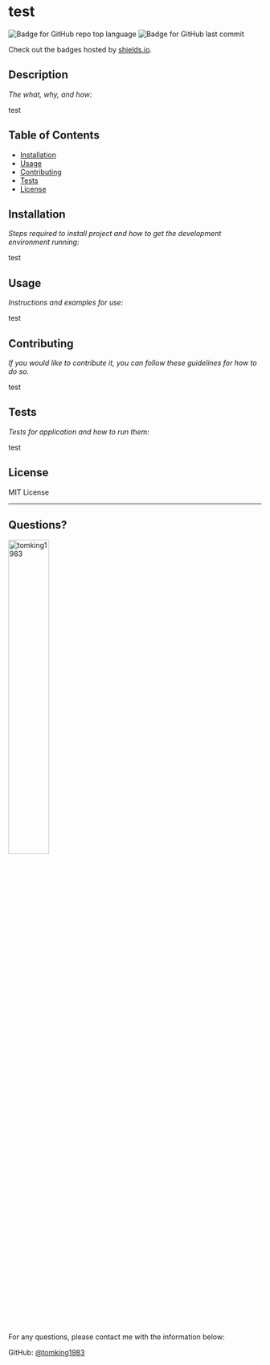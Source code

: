 # test

  ![Badge for GitHub repo top language](https://img.shields.io/github/languages/top/tomking1983/test?style=flat&logo=appveyor) ![Badge for GitHub last commit](https://img.shields.io/github/last-commit/tomking1983/test?style=flat&logo=appveyor)
  
  Check out the badges hosted by [shields.io](https://shields.io/).
  
  
  ## Description 
  
  *The what, why, and how:* 
  
  test

  ## Table of Contents
  * [Installation](#installation)
  * [Usage](#usage)
  * [Contributing](#contributing)
  * [Tests](#tests)
  * [License](#license)
  
  ## Installation
  
  *Steps required to install project and how to get the development environment running:*
  
  test
  
  ## Usage 
  
  *Instructions and examples for use:*
  
  test
  
  ## Contributing
  
  *If you would like to contribute it, you can follow these guidelines for how to do so.*
  
  test
  
  ## Tests
  
  *Tests for application and how to run them:*
  
  test
  
  ## License
  
  MIT License
  
  ---
  
  ## Questions?

  <img src="https://avatars.githubusercontent.com/u/117687332?v=4" alt="tomking1983" width="40%" />
  
  For any questions, please contact me with the information below:
 
  GitHub: [@tomking1983](https://api.github.com/users/tomking1983)
  